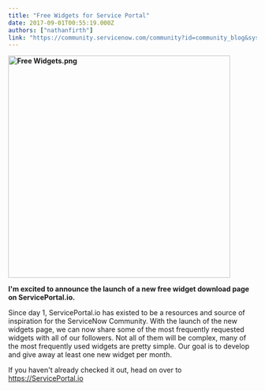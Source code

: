 ```yaml
---
title: "Free Widgets for Service Portal"
date: 2017-09-01T00:55:19.000Z
authors: ["nathanfirth"]
link: "https://community.servicenow.com/community?id=community_blog&sys_id=3fdcaa65dbd0dbc01dcaf3231f96191a"
---
```

<p><strong><img  alt="Free Widgets.png" class="image-1 jive-image" src="2013ec82db50dfc068c1fb651f96199f.iix" style="width: 450px;"/></strong></p><p><strong>I'm excited to announce the launch of a new free widget download page on ServicePortal.io.</strong></p><p></p><p>Since day 1, ServicePortal.io has existed to be a resources and source of inspiration for the ServiceNow Community. With the launch of the new widgets page, we can now share some of the most frequently requested widgets with all of our followers. Not all of them will be complex, many of the most frequently used widgets are pretty simple. Our goal is to develop and give away at least one new widget per month.</p><p></p><p>If you haven't already checked it out, head on over to <a title="erviceportal.io/" href="https://serviceportal.io/">https://ServicePortal.io</a></p>